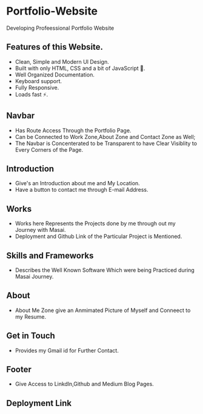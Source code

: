 # Portfolio-Website
 Developing Profeessional Portfolio Website


 ##  Features of this Website.
- Clean, Simple and Modern UI Design.
- Built with only HTML, CSS and a bit of JavaScript 🔨.
- Well Organized Documentation.
- Keyboard support.
- Fully Responsive.
- Loads fast ⚡.


## Navbar
- Has Route Access Through the Portfolio Page.
- Can be Connected to Work Zone,About Zone and Contact Zone as Well;
- The Navbar is Concenterated to be Transparent to have Clear Visiblity to Every Corners of the Page.


## Introduction
- Give's an Introduction about me and My Location.
- Have a button to contact me through E-mail Address.

## Works
- Works here Represents the Projects done by me through out my Journey with Masai.
- Deployment and Github Link of the Particular Project is Mentioned.

## Skills and Frameworks
- Describes the Well Known Software Which were being Practiced during Masai Journey.

## About
- About Me Zone give an Anmimated Picture of Myself and Conneect to my Resume.

## Get in Touch

- Provides my Gmail id for Further Contact.

## Footer
- Give Access to Linkdln,Github and Medium Blog Pages.

## Deployment Link
